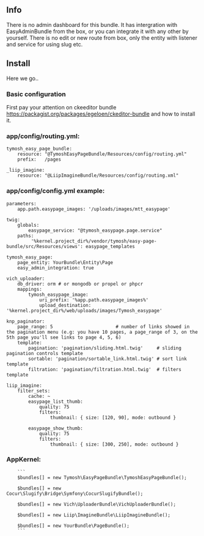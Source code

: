 ## Info
There is no admin dashboard for this bundle. It has intergration with EasyAdminBundle from the box, or you can integrate it with any other by yourself. There is no edit or new route from box, only the entity with listener and service for using slug etc.

## Install
Here we go..

### Basic configuration 
First pay your attention on ckeeditor bundle https://packagist.org/packages/egeloen/ckeditor-bundle and how to install it. 


### app/config/routing.yml:

```
tymosh_easy_page_bundle:
    resource: "@TymoshEasyPageBundle/Resources/config/routing.yml"
    prefix:   /pages

_liip_imagine:
    resource: "@LiipImagineBundle/Resources/config/routing.xml"
```


### app/config/config.yml example:
 
```
parameters:
    app.path.easypage_images: '/uploads/images/mtt_easypage'
    
twig:
    globals:
        easypage_service: "@tymosh_easypage.page.service"
    paths:
         '%kernel.project_dir%/vendor/tymosh/easy-page-bundle/src/Resources/views': easypage_templates

tymosh_easy_page:
    page_entity: YourBundle\Entity\Page
    easy_admin_integration: true

vich_uploader:
    db_driver: orm # or mongodb or propel or phpcr
    mappings:
        tymosh_easypage_image:
            uri_prefix: '%app.path.easypage_images%'
            upload_destination: '%kernel.project_dir%/web/uploads/images/Tymosh_easypage'
        
knp_paginator:
    page_range: 5                       # number of links showed in the pagination menu (e.g: you have 10 pages, a page_range of 3, on the 5th page you'll see links to page 4, 5, 6)
    template:
        pagination: 'pagination/sliding.html.twig'     # sliding pagination controls template
        sortable: 'pagination/sortable_link.html.twig' # sort link template
        filtration: 'pagination/filtration.html.twig'  # filters template

liip_imagine:
    filter_sets:
        cache: ~
        easypage_list_thumb:
            quality: 75
            filters:
                thumbnail: { size: [120, 90], mode: outbound }

        easypage_show_thumb:
            quality: 75
            filters:
                thumbnail: { size: [300, 250], mode: outbound }
```

### AppKernel:
        ``` 
        $bundles[] = new Tymosh\EasyPageBundle\TymoshEasyPageBundle();
        
        $bundles[] = new Cocur\Slugify\Bridge\Symfony\CocurSlugifyBundle();
        
        $bundles[] = new Vich\UploaderBundle\VichUploaderBundle();
        
        $bundles[] = new Liip\ImagineBundle\LiipImagineBundle();
        
        $bundles[] = new YourBundle\PageBundle();
        ```
